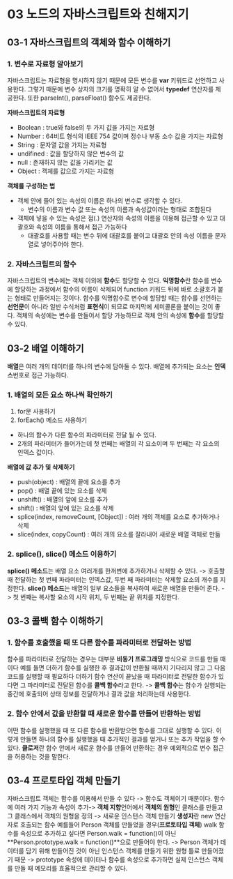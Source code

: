# 03 노드의 자바스크립트와 친해지기

## 03-1 자바스크립트의 객체와 함수 이해하기
### 1. 변수로 자료형 알아보기

자바스크립트는 자료형을 명시하지 않기 때문에 모든 변수를 **var** 키워드로 선언하고 사용한다.
그렇기 때문에 변수 상자의 크기를 명확히 알 수 없어서 **typedef** 연산자를 제공한다.
또한 parseInt(), parseFloat() 함수도 제공한다.

 **자바스크립트의 자료형**
- Boolean : true와 false의 두 가지 값을 가지는 자료형
- Number : 64비트 형식의 IEEE 754 값이며 정수나 부동 소수 값을 가지는 자료형
- String : 문자열 값을 가지는 자료형
- undifined : 값을 할당하지 않은 변수의 값
- null : 존재하지 않는 값을 가리키는 값
- Object : 객체를 값으로 가지는 자료형

**객체를 구성하는 법**
- 객체 안에 들어 있는 속성의 이름은 하나의 변수로 생각할 수 있다.
  + 변수의 이름과 변수 값 또는 속성의 이름과 속성값이라는 형태로 조합된다
- 객체에 넣을 수 있는 속성은 점(.) 연산자와 속성의 이름을 이용해 접근할 수 있고 대괄호와 속성의 이름을 통해서 접근 가능하다
  + 대괄호를 사용할 때는 변수 뒤에 대괄호를 붙이고 대괄호 안의 속성 이름을 문자열로 넣어주어야 한다.
### 2. 자바스크립트의 함수
자바스크립트의 변수에는 객체 이외에 **함수**도 할당할 수 있다.
**익명함수**란 함수를 변수에 할당하는 과정에서 함수의 이름이 삭제되어 function 키워드 뒤에 바로 소괄호가 붙는 형태로 만들어지는 것이다.
함수를 익명함수로 변수에 할당할 때는 함수를 선언하는 **선언문**이 아니라 일반 수식처럼 **표현식**이 되므로 마지막에 세미콜론을 붙이는 것이 좋다.
객체의 속성에는 변수를 만들어서 할당 가능하므로 객체 안의 속성에 **함수**를 할당할 수 있다.
## 03-2 배열 이해하기
**배열**은 여러 개의 데이터를 하나의 변수에 담아둘 수 있다.
배열에 추가되는 요소는 **인덱스**번호로 접근 가능하다.
### 1. 배열의 모든 요소 하나씩 확인하기
1. for문 사용하기
2. forEach() 메소드 사용하기
- 하나의 함수가 다른 함수의 파라미터로 전달 될 수 있다.
- 2개의 파라미터가 들어가는데 첫 번째는 배열의 각 요소이며 두 번째는 각 요소의 인덱스 값이다.

**배열에 값 추가 및 삭제하기**
- push(object) : 배열의 끝에 요소를 추가
- pop() : 배열 끝에 있는 요소를 삭제
- unshift() : 배열의 앞에 요소를 추가
- shift() : 배열의 앞에 있는 요소를 삭제
- splice(index, removeCount, [Object]) : 여러 개의 객체를 요소로 추가하거나 삭제
- slice(index, copyCount) : 여러 개의 요소를 잘라내어 새로운 배열 객체로 만듦
### 2. splice(), slice() 메소드 이용하기
**splice() 메소드**는 배열 요소 여러개를 한꺼번에 추가하거나 삭제할 수 있다.
-> 호출할 때 전달하는 첫 번째 파라미터는 인덱스값, 두번 째 파라미터는 삭제할 요소의 개수를 지정한다.
**slice() 메소드**는 배열의 일부 요소들을 복사하여 새로운 배열을 만들어 준다.
-> 첫 번째는 복사할 요소의 시작 위치, 두 번째는 끝 위치를 지정한다.
## 03-3 콜백 함수 이해하기
### 1. 함수를 호출했을 때 또 다른 함수를 파라미터로 전달하는 방법
함수를 파라미터로 전달하는 경우는 대부분 **비동기 프로그래밍** 방식으로 코드를 만들 때이다
예를 들면 더하기 함수를 실행한 후 결과값이 반환될 때까지 기다리지 않고 그 다음 코드를 실행할 때 필요하다
더하기 함수 연산이 끝났을 때 파라미터로 전달한 함수가 있다면 그 파라미터로 전달된 함수를 **콜백 함수**라고 한다.
-> **콜백 함수**는 함수가 실행되는 중간에 호출되어 상태 정보를 전달하거나 결과 값을 처리하는데 사용한다.
### 2. 함수 안에서 값을 반환할 때 새로운 함수를 만들어 반환하는 방법
어떤 함수를 실행했을 때 또 다른 함수를 반환받으면 함수를 그대로 실행할 수 있다.
이렇게 만들면 하나의 함수를 실행했을 때 추가적인 결과를 얻거나 또는 추가 작업을 할 수 있다.
**클로저**란 함수 안에서 새로운 함수를 만들어 반환하는 경우 예외적으로 변수 접근을 허용하는 것을 말한다.
## 03-4 프로토타입 객체 만들기
자바스크립트 객체는 함수를 이용해서 만들 수 있다 -> 함수도 객체이기 때문이다.
함수에 여러 가지 기능과 속성이 추가-> **객체 지향**언어에서 **객체의 원형**인 클래스를 만들고 그 클래스에서 객체의 원형을 정의 -> 새로운 인스턴스 객체 만들기 
**생성자**란 new 연산자로 호출되는 함수
예를들어 Person 객체를 만들었을 경우(**프로토타입 객체**) walk 함수를 속성으로 추가하고 싶다면 Person.walk = function()이 아닌 **Person.prototype.walk = function()**으로 만들어야 한다.
-> Person 객체가 데이터를 담기 위해 만들어진 것이 아닌 인스턴스 객체를 만들기 위한 원형 틀로 만들어졌기 때문
-> prototype 속성에 데이터나 함수를 속성으로 추가하면 실제 인스턴스 객체를 만들 때 메모리를 효율적으로 관리할 수 있다.